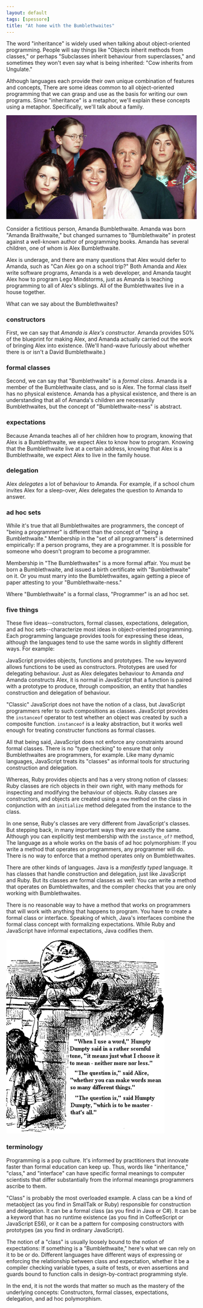 ```yaml
---
layout: default
tags: [spessore]
title: "At home with the Bumblethwaites"
---
```


The word "inheritance" is widely used when talking about object-oriented programming. People will say things like "Objects inherit methods from classes," or perhaps "Subclasses inherit behaviour from superclasses," and sometimes they won't even say what is being inherited: "Cow inherits from Ungulate."

Although languages each provide their own unique combination of features and concepts, There are some ideas common to all object-oriented programming that we can grasp and use as the basis for writing our own programs. Since "inheritance" is a metaphor, we'll explain these concepts using a metaphor. Specifically, we'll talk about a family.

![at home with the braithwaites](/assets/images/braithwaites.jpg)

Consider a fictitious person, Amanda Bumblethwaite. Amanda was born "Amanda Braithwaite," but changed surnames to "Bumblethwaite" in protest against a well-known author of programming books. Amanda has several children, one of whom is Alex Bumblethwaite.

Alex is underage, and there are many questions that Alex would defer to Amanda, such as "Can Alex go on a school trip?" Both Amanda and Alex write software programs, Amanda is a web developer, and Amanda taught Alex how to program Lego Mindstorms, just as Amanda is teaching programming to all of Alex's siblings. All of the Bumblethwaites live in a house together.

What can we say about the Bumblethwaites?

### constructors

First, we can say that *Amanda is Alex's constructor*. Amanda provides 50% of the blueprint for making Alex, and Amanda actually carried out the work of bringing Alex into existence. (We'll hand-wave furiously about whether there is or isn't a David Bumblethwaite.)

### formal classes

Second, we can say that "Bumblethwaite" is a *formal class*. Amanda is a member of the Bumblethwaite class, and so is Alex. The formal class itself has no physical existence. Amanda has a physical existence, and there is an understanding that all of Amanda's children are necessarily Bumblethwaites, but the concept of "Bumblethwaite-ness" is abstract.

### expectations

Because Amanda teaches all of her children how to program, knowing that Alex is a Bumblethwaite, we expect Alex to know how to program. Knowing that the Bumblethwaite live at a certain address, knowing that Alex is a Bumblethwaite, we expect Alex to live in the family house.

### delegation

Alex *delegates* a lot of behaviour to Amanda. For example, if a school chum invites Alex for a sleep-over, Alex delegates the question to Amanda to answer.

### ad hoc sets

While it's true that all Bumblethwaites are programmers, the concept of "being a programmer" is different than the concept of "being a Bumblethwaite." Membership in the "set of all programmers" is determined empirically: If a person programs, they are a programmer. It is possible for someone who doesn't program to become a programmer.

Membership in "The Bumblethwaites" is a more formal affair. You must be born a Bumblethwaite, and issued a birth certificate with "Bumblethwaite" on it. Or you must marry into the Bumblethwaites, again getting a piece of paper attesting to your "Bumblethwaite-ness."

Where "Bumblethwaite" is a formal class, "Programmer" is an ad hoc set.

### five things

These five ideas--constructors, formal classes, expectations, delegation, and ad hoc sets--characterize most ideas in object-oriented programming. Each programming language provides tools for expressing these ideas, although the languages tend to use the same words in slightly different ways. For example:

JavaScript provides objects, functions and prototypes. The `new` keyword allows functions to be used as constructors. Prototypes are used for delegating behaviour. Just as Alex delegates behaviour to Amanda *and* Amanda constructs Alex, it is normal in JavaScript that a function is paired with a prototype to produce, through composition, an entity that handles construction and delegation of behaviour.

"Classic" JavaScript does not have the notion of a class, but JavaScript programmers refer to such compositions as classes. JavaScript provides the `instanceof` operator to test whether an object was created by such a composite function. `instanceof` is a leaky abstraction, but it works well enough for treating constructer functions as formal classes.

All that being said, JavaScript does not enforce any constraints around formal classes. There is no "type checking" to ensure that only Bumblethwaites are programmers, for example. Like many dynamic languages, JavaScript treats its "classes" as informal tools for structuring construction and delegation.

Whereas, Ruby provides objects and has a very strong notion of classes: Ruby classes are rich objects in their own right, with many methods for inspecting and modifying the behaviour of objects. Ruby classes are constructors, and objects are created using a `new` method on the class in conjunction with an `initialize` method delegated from the instance to the class.

In one sense, Ruby's classes are very different from JavaScript's classes. But stepping back, in many important ways they are exactly the same. Although you can explicitly test membership with the `instance_of?` method, The language as a whole works on the basis of ad hoc polymorphism: If you write a method that operates on programmers, any programmer will do. There is no way to enforce that a method operates only on Bumblethwaites.

There are other kinds of languages. Java is a *manifestly typed* language. It has classes that handle construction and delegation, just like JavaScript and Ruby. But its classes are formal classes as well: You can write a method that operates on Bumblethwaites, and the compiler checks that you are only working with Bumblethwaites.

There is no reasonable way to have a method that works on programmers that will work with anything that happens to program. You have to create a formal class or interface. Speaking of which, Java's interfaces combine the formal class concept with formalizing expectations. While Ruby and JavaScript have informal expectations, Java codifies them.

![humpty dumpty](/assets/images/humpty-dumpty.gif)

### terminology

Programming is a pop culture. It's informed by practitioners that innovate faster than formal education can keep up. Thus, words like "inheritance," "class," and "interface" can have specific formal meanings to computer scientists that differ substantially from the informal meanings programmers ascribe to them.

"Class" is probably the most overloaded example. A class can be a kind of metaobject (as you find in SmallTalk or Ruby) responsible for construction and delegation. It can be a formal class (as you find in Java or C#). It can be a keyword that has no runtime existence (as you find in CoffeeScript or JavaScript ES6), or it can be a pattern for composing constructors with prototypes (as you find in ordinary JavaScript).

The notion of a "class" is usually loosely bound to the notion of expectations: If something is a "Bumblethwaite," here's what we can rely on it to be or do. Different languages have different ways of expressing or enforcing the relationship between class and expectation, whether it be a compiler checking variable types, a suite of tests, or even assertions and guards bound to function calls in design-by-contract programming style.

In the end, it is not the words that matter so much as the mastery of the underlying concepts: Constructors, formal classes, expectations, delegation, and ad hoc polymorphism.